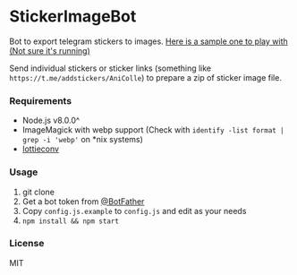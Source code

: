StickerImageBot
===============

Bot to export telegram stickers to images. [Here is a sample one to play with (Not sure it's running)](https://telegram.me/stickerset2packbot)

Send individual stickers or sticker links (something like `https://t.me/addstickers/AniColle`) to prepare a zip of sticker image file.

### Requirements

* Node.js v8.0.0^
* ImageMagick with webp support (Check with `identify -list format | grep -i 'webp'` on *nix systems)
* [lottieconv](https://crates.io/crates/lottieconv)

### Usage

1. git clone
2. Get a bot token from [@BotFather](https://telegram.me/BotFather)
3. Copy `config.js.example` to `config.js` and edit as your needs
4. `npm install && npm start`

### License

MIT
